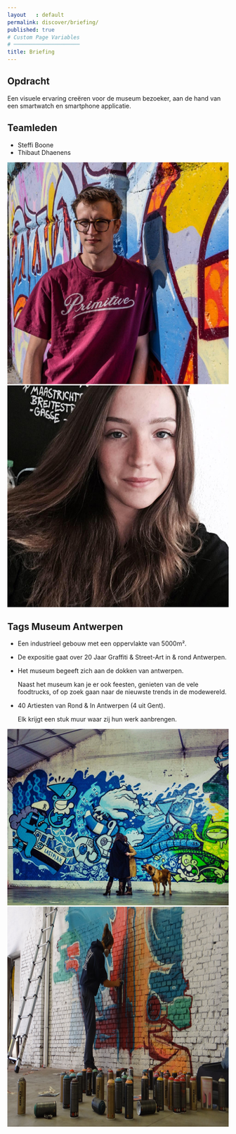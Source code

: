 ```yaml
---
layout   : default
permalink: discover/briefing/
published: true
# Custom Page Variables
# ─────────────────────
title: Briefing
---
```


Opdracht
--------
Een visuele ervaring creëren voor de museum bezoeker, aan de hand van een smartwatch en smartphone applicatie.



Teamleden
---------

 - Steffi Boone
 - Thibaut Dhaenens

 

<img src="../../assets/Images/30848532_10216410355040630_903861907627236590_o.jpg" class="content rounded img col-4">
<img src="../../assets/Images/17760215_10212767703250254_1504643583277174030_n.jpg" class="content rounded col-4">

Tags Museum Antwerpen
--------------


- Een industrieel gebouw met een oppervlakte van 5000m².
- De expositie gaat over 20 Jaar Graffiti & Street-Art in & rond Antwerpen.
- Het museum begeeft zich aan de dokken van antwerpen.

  Naast het museum kan je er ook feesten, genieten van de vele foodtrucks, of op zoek gaan naar de nieuwste trends in de modewereld.
- 40 Artiesten van Rond & In Antwerpen (4 uit Gent).

  Elk krijgt een stuk muur waar zij hun werk aanbrengen.



<img src="../../assets/Images/25329261948_bd24e9bf34_b.jpg" class="col-4">
<img src="../../assets/Images/sa.conv.66f5896a981162d29ad1532bb1c59a99.2048.jpg" class="col-4" height="500px">


